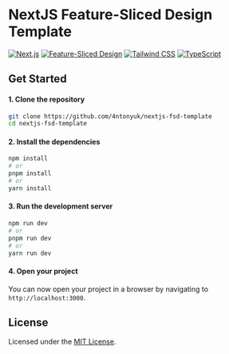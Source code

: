 # NextJS Feature-Sliced Design Template
[![Next.js][nextjs-badge]](https://nextjs.org/)
[![Feature-Sliced Design][fsd-badge]](https://feature-sliced.design/)
[![Tailwind CSS][tailwindcss-badge]](https://tailwindcss.com/)
[![TypeScript][typescript-badge]](https://www.typescriptlang.org/)

## Get Started
#### 1. Clone the repository
  ```bash
  git clone https://github.com/4ntonyuk/nextjs-fsd-template
  cd nextjs-fsd-template
  ```
#### 2. Install the dependencies
  ```bash
  npm install
  # or
  pnpm install
  # or
  yarn install
  ```
#### 3. Run the development server
  ```bash
  npm run dev
  # or
  pnpm run dev
  # or
  yarn run dev
  ```
#### 4. Open your project
You can now open your project in a browser by navigating to `http://localhost:3000`.

## License
Licensed under the [MIT License](LICENSE).

[nextjs-badge]: https://img.shields.io/badge/Next.js-%23000000.svg?style=for-the-badge&logo=next.js&logoColor=white
[fsd-badge]: https://img.shields.io/badge/Feature--Sliced-Design?style=for-the-badge&color=F2F2F2&labelColor=262224&logo=data:image/png;base64,iVBORw0KGgoAAAANSUhEUgAAABQAAAAaCAYAAAC3g3x9AAAACXBIWXMAAALFAAACxQGJ1n/vAAAAAXNSR0IArs4c6QAAAARnQU1BAACxjwv8YQUAAABISURBVHgB7dKxCQAgDETR0w2cws0cys2cwhEUBbsggikCuVekDHwSQFlYo7Q+8KnmtHdFWMdk2cl5wSsbxGSZw8dm8pX9ZHUTMBUgGU2F718AAAAASUVORK5CYII=
[tailwindcss-badge]: https://img.shields.io/badge/Tailwindcss-%232A9FCF.svg?style=for-the-badge&logo=tailwind-css&logoColor=white
[typescript-badge]: https://img.shields.io/badge/TypeScript-%23007ACC.svg?style=for-the-badge&logo=typescript&logoColor=white
